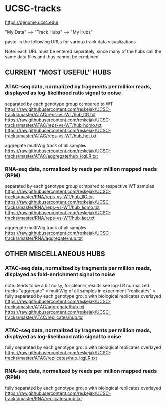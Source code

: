 # UCSC-tracks
https://genome.ucsc.edu/

"My Data" --> "Track Hubs" --> "My Hubs"

paste-in the following URLs for various track data visualizations

Note: each URL must be entered separately, since many of the hubs call the same data files and thus cannot be combined

## CURRENT "MOST USEFUL" HUBS

### ATAC-seq data, normalized by fragments per million reads, displayed as log-likelihood ratio signal to noise

separated by each genotype group compared to WT
https://raw.githubusercontent.com/reskejak/UCSC-tracks/master/ATAC/reps-vs-WT/hub_flG.txt
https://raw.githubusercontent.com/reskejak/UCSC-tracks/master/ATAC/reps-vs-WT/hub_homo.txt
https://raw.githubusercontent.com/reskejak/UCSC-tracks/master/ATAC/reps-vs-WT/hub_het.txt

aggregate multiWig track of all samples
https://raw.githubusercontent.com/reskejak/UCSC-tracks/master/ATAC/aggregate/hub_logLR.txt

### RNA-seq data, normalized by reads per million mapped reads (RPM)

separated by each genotype group compared to respective WT samples
https://raw.githubusercontent.com/reskejak/UCSC-tracks/master/RNA/reps-vs-WT/hub_flG.txt
https://raw.githubusercontent.com/reskejak/UCSC-tracks/master/RNA/reps-vs-WT/hub_homo.txt
https://raw.githubusercontent.com/reskejak/UCSC-tracks/master/RNA/reps-vs-WT/hub_het.txt

aggregate multiWig track of all samples
https://raw.githubusercontent.com/reskejak/UCSC-tracks/master/RNA/aggregate/hub.txt



## OTHER MISCELLANEOUS HUBS

### ATAC-seq data, normalized by fragments per million reads, displayed as fold-enrichment signal to noise

note: tends to be a bit noisy, for cleaner results see log-LR normalized tracks
"aggregate" = multiWig of all samples in experiment
"replicates" = fully separated by each genotype group with biological replicates overlayed
https://raw.githubusercontent.com/reskejak/UCSC-tracks/master/ATAC/aggregate/hub.txt
https://raw.githubusercontent.com/reskejak/UCSC-tracks/master/ATAC/replicates/hub.txt

### ATAC-seq data, normalized by fragments per million reads, displayed as log-likelihood ratio signal to noise

fully separated by each genotype group with biological replicates overlayed
https://raw.githubusercontent.com/reskejak/UCSC-tracks/master/ATAC/replicates/hub_logLR.txt

### RNA-seq data, normalized by reads per million mapped reads (RPM)

fully separated by each genotype group with biological replicates overlayed
https://raw.githubusercontent.com/reskejak/UCSC-tracks/master/RNA/replicates/hub.txt
